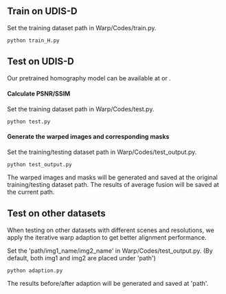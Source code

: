 ## Train on UDIS-D
Set the training dataset path in Warp/Codes/train.py.

```
python train_H.py
```

## Test on UDIS-D
Our pretrained homography model can be available at  or .
#### Calculate PSNR/SSIM
Set the training dataset path in Warp/Codes/test.py.

```
python test.py
```

#### Generate the warped images and corresponding masks
Set the training/testing dataset path in Warp/Codes/test_output.py.

```
python test_output.py
```
The warped images and masks will be generated and saved at the original training/testing dataset path. The results of average fusion will be saved at the current path.

## Test on other datasets
When testing on other datasets with different scenes and resolutions, we apply the iterative warp adaption to get better alignment performance.

Set the 'path/img1_name/img2_name' in Warp/Codes/test_output.py. (By default, both img1 and img2 are placed under 'path')
```
python adaption.py
```
The results before/after adaption will be generated and saved at 'path'.

